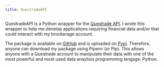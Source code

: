```yaml
---
title: QuestradeAPI
---
```

QuestradeAPI is a Python wrapper for the [Questrade API][api].
I wrote this wrapper to help me develop applications requiring financial data and/or that could interact with my brockerage account.

The package is available on [GitHub][gh] and is uploaded on [Pypi][pypi]. Therefore, anyone can download my package using Pipenv (or Pip). This allows anyone with a Questrade account to manipulate their data with one of the most powerful and most used data anaylisis programming langage: Python.

[api]: https://www.questrade.com/api/documentation/getting-started
[gh]: https://github.com/antoineviscardi/questradeapi
[pypi]: https://pypi.org/project/questradeapi/